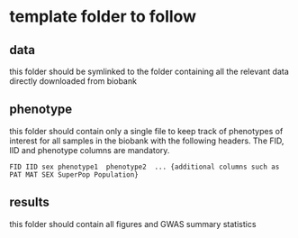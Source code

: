 # template folder to follow

## data
this folder should be symlinked to the folder containing all the relevant data directly downloaded from biobank

## phenotype
this folder should contain only a single file to keep track of phenotypes of interest for all samples in the biobank with the following headers. The FID, IID and phenotype columns are mandatory.

```tsv
FID IID sex phenotype1  phenotype2  ... {additional columns such as PAT	MAT	SEX	SuperPop Population}
```

## results
this folder should contain all figures and GWAS summary statistics